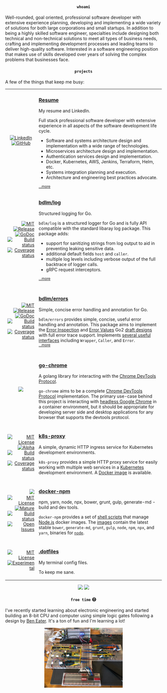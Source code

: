 <h4 align="center"><code>whoami</code></h2>

Well-rounded, goal oriented, professional software developer with extensive experience planning, developing and implementing a wide variety of solutions for both large corporations and small startups. In addition to being a highly skilled software engineer, specialties include designing both technical and non-technical solutions to meet all types of business needs, crafting and implementing development processes and leading teams to deliver high-quality software. Interested in a software engineering position that makes use of skills developed over years of solving the complex problems that businesses face.

<h4 align="center"><code>projects</code></h2>

A few of the things that keep me busy:

<table><tr>
    <td width="20%" align="center" valign="middle">
        <a href="https://www.linkedin.com/in/michaelkenney"><img src="https://img.shields.io/badge/LinkedIn-0077B5?style=for-the-badge&logo=linkedin&logoColor=white" alt="LinkedIn"></a>
<a href="https://github.com/mkenney"><img src="https://img.shields.io/badge/GitHub-100000?style=for-the-badge&logo=github&logoColor=white" alt="GitHub"></a>
    </td><td width="80%">
        <h3><a href="https://github.com/mkenney/Resume/blob/master/README.md">Resume</a></h3>
        <p>My resume and LinkedIn.</p>
        <p>
        Full stack professional software developer with extensive experience in all aspects of the software development life cycle.
        <ul>
            <li>Software and systems architecture design and implementation with a wide range of technologies.</li>
            <li>Microservices architecture design and implementation.</li>
            <li>Authentication services design and implementation.</li>
            <li>Docker, Kubernetes, AWS, Jenkins, Terraform, Helm, etc.</li>
            <li>Systems integration planning and execution.</li>
            <li>Architecture and engineering best practices advocate.</li>
        </ul></p>
        <sup><a href="https://github.com/mkenney/Resume/blob/master/Michael%20Kenney%20-%20Resume.pdf">...more</a></sup>
    </td>
</tr><tr>
    <td width="20%" align="right" valign="middle">
        <a href="https://github.com/bdlm/log/blob/master/LICENSE"><img src="https://img.shields.io/badge/license-MIT-blue.svg" alt="MIT"></a>
        <a href="https://github.com/bdlm/log/blob/master/CHANGELOG.md"><img src="https://img.shields.io/github/v/release/bdlm/log" alt="Release"></a>
        <a href="https://pkg.go.dev/github.com/bdlm/log"><img src="https://godoc.org/github.com/bdlm/log?status.svg" alt="GoDoc"></a>
        <a href="https://travis-ci.com/bdlm/log"><img src="https://travis-ci.com/bdlm/log.svg?branch=master" alt="Build status"></a>
        <a href="https://codecov.io/gh/bdlm/log"><img src="https://img.shields.io/codecov/c/github/bdlm/log/master.svg" alt="Coverage status"></a>
    </td><td width="80%">
        <h3><a href="https://github.com/bdlm/log/blob/master/README.md">bdlm/log</a></h3>
        <p>Structured logging for Go.</p>
        <p>
            <code>bdlm/log</code> is a structured logger for Go and is fully API compatible with the standard libaray log package. This package adds:
            <ul>
                <li>support for sanitizing strings from log output to aid in preventing leaking sensitive data.</li>
                <li>additional default fields <code>host</code> and <code>caller</code>.</li>
                <li>multiple log levels including verbose output of the full backtrace of logger calls.</li>
                <li>gRPC request interceptors.</li>
            </ul>
            <sup><a href="https://github.com/bdlm/log/blob/master/README.md">...more</a></sup>
        </p>
    </td>
</tr><tr>
    <td width="20%" align="right" valign="middle">
        <a href="https://github.com/bdlm/errors/blob/master/LICENSE"><img src="https://img.shields.io/github/license/bdlm/errors.svg" alt="MIT"></a>
        <a href="https://github.com/bdlm/errors/blob/master/CHANGELOG.md"><img src="https://img.shields.io/github/v/release/bdlm/errors" alt="Release"></a>
        <a href="https://pkg.go.dev/github.com/bdlm/errors/v2#pkg-examples"><img src="https://godoc.org/github.com/bdlm/errors?status.svg" alt="GoDoc"></a>
        <a href="https://travis-ci.org/bdlm/errors"><img src="https://travis-ci.org/bdlm/errors.svg?branch=master" alt="Build status"></a>
        <a href="https://codecov.io/gh/bdlm/errors"><img src="https://img.shields.io/codecov/c/github/bdlm/errors/master.svg" alt="Coverage status"></a>
    </td><td width="80%">
        <h3><a href="https://github.com/bdlm/errors/blob/master/README.md">bdlm/errors</a></h3>
        <p>Simple, concise error handling and annotation for Go.</p>
        <p><code>bdlm/errors</code> provides simple, concise, useful error handling and annotation. This package aims to implement the <a href="https://go.googlesource.com/proposal/+/master/design/go2draft-error-inspection.md">Error Inspection</a> and <a href="https://go.googlesource.com/proposal/+/master/design/go2draft-error-values-overview.md">Error Values</a> Go2 <a href="https://go.googlesource.com/proposal/+/master/design/go2draft.md">draft designs</a> with full error trace support. Implements <a href="https://github.com/bdlm/std/blob/master/errors/error.go">several useful interfaces</a> including <code>Wrapper</code>, <code>Caller</code>, and <code>Error</code>.
        <br><sup><a href="https://github.com/bdlm/errors/blob/master/README.md">...more</a></sup>
        </p>
    </td>
</tr><tr>
    <td width="20%" align="center" valign="middle">
        <a href="https://github.com/mkenney/go-chrome/blob/master/README.md"><img src="https://github.com/mkenney/go-chrome/wiki/assets/images/gopher-logo.png"></a>
    </td><td width="80%">
        <h3><a href="https://github.com/mkenney/go-chrome/blob/master/README.md">go-chrome</a></h3>
        <p>A golang library for interacting with the <a href="https://chromedevtools.github.io/devtools-protocol/">Chrome DevTools Protocol</a>.</p>
        <p><code>go-chrome</code> aims to be a complete <a href="https://chromedevtools.github.io/devtools-protocol/">Chrome DevTools Protocol</a> implementation. The primary use-case behind this project is interacting with <a href="https://developers.google.com/web/updates/2017/04/headless-chrome">headless Google Chrome</a> in a container environment, but it should be appropriate for developing server side and desktop applications for any browser that supports the devtools protocol.</p>
    </td>
</tr><tr>
    <td width="20%" align="right" valign="middle">
        <a href="https://github.com/mkenney/k8s-proxy/blob/master/LICENSE"><img src="https://img.shields.io/github/license/mkenney/k8s-proxy.svg" alt="MIT License"></a>
        <a href="https://github.com/mkenney/software-guides/blob/master/STABILITY-BADGES.md#alpha"><img src="https://img.shields.io/badge/stability-alpha-f4d03f.svg" alt="Alpha"></a>
        <a href="https://travis-ci.org/mkenney/k8s-proxy"><img src="https://travis-ci.org/mkenney/k8s-proxy.svg?branch=master" alt="Build status"></a>
        <a href="https://codecov.io/gh/mkenney/k8s-proxy"><img src="https://img.shields.io/codecov/c/github/mkenney/k8s-proxy/master.svg" alt="Coverage status"></a>
    </td><td width="80%">
        <h3><a href="https://github.com/mkenney/k8s-proxy/blob/master/README.md">k8s-proxy</a></h3>
        <p>A simple, dynamic HTTP ingress service for Kubernetes development environments.</p>
        <p><code>k8s-proxy</code> provides a simple HTTP proxy service for easily working with multiple web services in a <a href="https://kubernetes.io/">Kubernetes</a> development environment. A <a href="https://hub.docker.com/r/mkenney/k8s-proxy/">Docker image</a> is available.</p>
    </td>
</tr><tr>
    <td width="20%" align="right" valign="middle">
        <a href="https://hub.docker.com/r/mkenney/npm"><img src="http://docker-badges.webbedlam.com/image/mkenney/npm"></a>
        <a href="https://github.com/mkenney/docker-npm/blob/master/LICENSE"><img src="https://img.shields.io/github/license/mkenney/docker-npm.svg" alt="MIT License"></a>
        <a href="https://github.com/mkenney/software-guides/blob/master/STABILITY-BADGES.md#mature"><img src="https://img.shields.io/badge/stability-mature-008000.svg" alt="Mature"></a>
        <a href="https://travis-ci.org/mkenney/docker-npm"><img src="https://travis-ci.org/mkenney/docker-npm.svg?branch=master" alt="Build status"></a>
        <a href="https://github.com/mkenney/docker-npm/issues"><img src="https://img.shields.io/github/issues-raw/mkenney/docker-npm.svg" alt="Open Issues"></a>
    </td><td width="80%">
        <h3><a href="https://github.com/mkenney/docker-npm/blob/master/README.md">docker-npm</a></h3>
        <p>npm, yarn, node, npx, bower, grunt, gulp, generate-md - build and dev tools.</p>
        <p><code>docker-npm</code> provides a set of <a href="https://github.com/mkenney/docker-npm/tree/master/bin">shell scripts</a> that manage <a href="https://nodejs.org/">Node.js</a> docker images. The <a href="https://hub.docker.com/r/mkenney/npm/tags/">images</a> contain the latest stable <code>bower</code>, <code>generate-md</code>, <code>grunt</code>, <code>gulp</code>, <code>node</code>, <code>npm</code>, <code>npx</code>, and <code>yarn</code>, binaries for <a href="https://hub.docker.com/_/node/"><code>node</code></a>.</p>
    </td>
</tr><tr>
    <td width="20%" align="right" valign="middle">
        <a href="https://github.com/mkenney/.dotfiles/blob/master/LICENSE"><img src="https://img.shields.io/github/license/mkenney/.dotfiles.svg" alt="MIT License"></a>
        <a href="https://github.com/mkenney/software-guides/blob/master/STABILITY-BADGES.md#experimental"><img src="https://img.shields.io/badge/stability-experimental-orange.svg" alt="Experimental"></a>
    </td><td width="80%">
        <h3><a href="https://github.com/mkenney/.dotfiles/blob/master/README.md">.dotfiles</a></h3>
        <p>My terminal config files.</p>
        <p>To keep me sane.</p>
    </td>
</tr></table>

<p align="center">
    <a href="https://github.com/mkenney"><img height="150px" src="https://github-readme-stats.vercel.app/api?username=mkenney&count_private=true&show_icons=true&theme=react" /></a>
    <a href="https://github.com/mkenney"><img height="150px" src="https://github-readme-stats.vercel.app/api/top-langs/?username=mkenney&theme=react&hide=perl,vim+script,html,css&langs_count=20&layout=compact" /></a>
</p>

<h4 align="center"><code>free time</code> 😷</h2>

I've recently started learning about electronic engineering and started building an 8-bit CPU and computer using simple logic gates following a design by <a href="https://eater.net/8bit">Ben Eater</a>. It's a ton of fun and I'm learning a lot!

<p align="center"><img width="50%" src="assets/8-bit_CPU.jpg?raw=true"></p>
